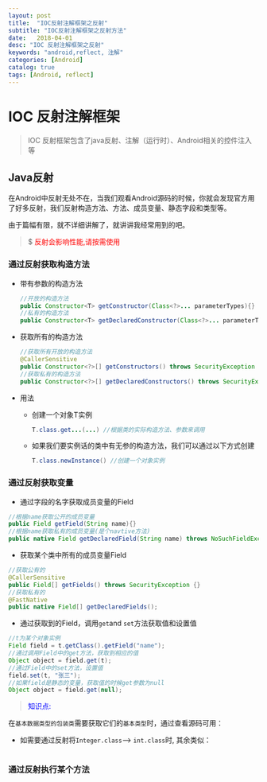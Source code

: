 ```yaml
---
layout: post
title:  "IOC反射注解框架之反射"
subtitle: "IOC反射注解框架之反射方法"
date:   2018-04-01
desc: "IOC 反射注解框架之反射"
keywords: "android,reflect, 注解"
categories: [Android]
catalog: true
tags: [Android, reflect]
---
```


# IOC 反射注解框架

> IOC 反射框架包含了java反射、注解（运行时）、Android相关的控件注入等

## Java反射

在Android中反射无处不在，当我们观看Android源码的时候，你就会发现官方用了好多反射，我们反射构造方法、方法、成员变量、静态字段和类型等。

由于篇幅有限，就不详细讲解了，就讲讲我经常用到的吧。

> $  <font color='red'>反射会影响性能,请按需使用</font>

### 通过反射获取构造方法

* 带有参数的构造方法

  ```java
  //开放的构造方法
  public Constructor<T> getConstructor(Class<?>... parameterTypes){}
  //私有的构造方法
  public Constructor<T> getDeclaredConstructor(Class<?>... parameterTypes){}
  ```

* 获取所有的构造方法

  ```java
  //获取所有开放的构造方法
  @CallerSensitive
  public Constructor<?>[] getConstructors() throws SecurityException {}
  //获取私有的构造方法
  public Constructor<?>[] getDeclaredConstructors() throws SecurityException {}

  ```

* 用法

  * 创建一个对象T实例

    ```java
    T.class.get...(...) //根据类的实际构造方法、参数来调用
    ```

  * 如果我们要实例话的类中有无参的构造方法，我们可以通过以下方式创建

    ```java
    T.class.newInstance() //创建一个对象实例
    ```

### 通过反射获取变量

* 通过字段的名字获取成员变量的Field
```java
//根据name获取公开的成员变量
public Field getField(String name){}
//根据name获取私有的成员变量(是个navtive方法)
public native Field getDeclaredField(String name) throws NoSuchFieldException;
```

* 获取某个类中所有的成员变量Field
```java
//获取公有的
@CallerSensitive
public Field[] getFields() throws SecurityException {}
//获取私有的
@FastNative
public native Field[] getDeclaredFields();
```

* 通过获取到的Field，调用`get`and `set`方法获取值和设置值
```java
//t为某个对象实例
Field field = t.getClass().getField("name");
//通过调用Field中的get方法，获取到相应的值
Object object = field.get(t);
//通过Field中的set方法，设置值
field.set(t, "张三");
//如果field是静态的变量，获取值的时候get参数为null
Object object = field.get(null);
```

> <font color='blue'>知识点: </font>

在`基本数据类型的包装类`需要获取它们的`基本类型`时，通过查看源码可用：

* 如需要通过反射将`Integer.class`--> `int.class`时, 其余类似：

```java

```

### 通过反射执行某个方法





























